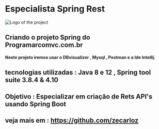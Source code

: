 # Especialista Spring Rest
![Logo of the project](https://encrypted-tbn0.gstatic.com/images?q=tbn:ANd9GcSj_sxUjxvS1BXPRxlPyBPBCOMKPrptNTy7kA&usqp=CAU)
## Criando o projeto Spring do Programarcomvc.com.br
#### Neste projeto iremos usar o DBvisualizer , Mysql , Postman e a Ide Intellij 

## tecnologias utilizadas : Java 8 e 12 , Spring tool suite 3.8.4 & 4.10 

## Objetivo : Especializar em criação de Rets API's usando Spring Boot

## veja mais em : https://github.com/zecarloz
